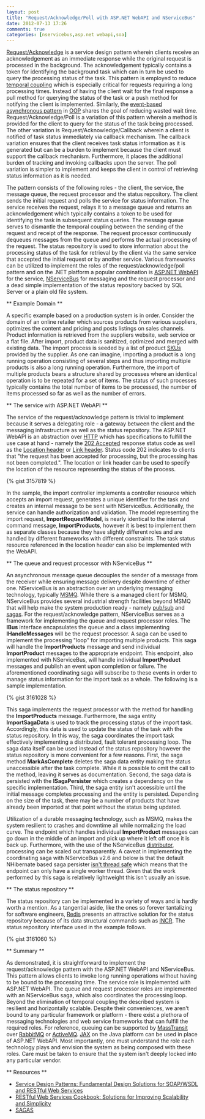 ```yaml
---
layout: post
title: "Request/Acknowledge/Poll with ASP.NET WebAPI and NServiceBus"
date: 2012-07-13 17:26
comments: true
categories: [nservicebus,asp.net webapi,soa]
---
```


[Request/Acknowledge](http://servicedesignpatterns.com/ClientServiceInteractions/RequestAcknowledge) is a service design pattern wherein clients receive an acknowledgement as an immediate response while the original request is processed in the background. The acknowledgement typically contains a token for identifying the background task which can in turn be used to query the processing status of the task. This pattern is employed to reduce [temporal coupling](http://bit.ly/ricVKj) which is especially critical for requests requiring a long processing times. Instead of having the client wait for the final response a pull method for querying the status of the task or a push method for notifying the client is implemented. Similarly, the [event-based asynchronous pattern](http://msdn.microsoft.com/en-us/library/wewwczdw.aspx) in [OOP](http://en.wikipedia.org/wiki/Object-oriented_programming) shares the goal of reducing wasted wait time. Request/Acknowledge/Poll is a variation of this pattern wherein a method is provided for the client to query for the status of the task being processed. The other variation is Request/Acknowledge/Callback wherein a client is notified of task status immediately via callback mechanism. The callback variation ensures that the client receives task status information as it is generated but can be a burden to implement because the client must support the callback mechanism. Furthermore, it places the additional burden of tracking and invoking callbacks upon the server. The poll variation is simpler to implement and keeps the client in control of retrieving status information as it is needed.

The pattern consists of the following roles - the client, the service, the message queue, the request processor and the status repository. The client sends the initial request and polls the service for status information. The service receives the request, relays it to a message queue and returns an acknowledgement which typically contains a token to be used for identifying the task in subsequent status queries. The message queue serves to dismantle the temporal coupling between the sending of the request and receipt of the response. The request processor continuously dequeues messages from the queue and performs the actual processing of the request. The status repository is used to store information about the processing status of the task for retrieval by the client via the same service that accepted the initial request or by another service. Various frameworks can be utilized to implement the roles of the request/acknowledge/poll pattern and on the .NET platform a popular combination is [ASP.NET WebAPI](http://www.asp.net/web-api) for the service, [NServiceBus](http://nservicebus.com/) for messaging and the request processor and a dead simple implementation of the status repository backed by SQL Server or a plain old file system. 

** Example Domain **

A specific example based on a production system is in order. Consider the domain of an online retailer which sources products from various suppliers, optimizes the content and pricing and posts listings on sales channels. Product information is retrieved from the suppliers website, web service or a flat file. After import, product data is sanitized, optimized and merged with existing data. The import process is seeded by a list of product [SKUs](http://en.wikipedia.org/wiki/Stock-keeping_unit) provided by the supplier. As one can imagine, importing a product is a long running operation consisting of several steps and thus importing multiple products is also a long running operation. Furthermore, the import of multiple products bears a structure shared by processes where an identical operation is to be repeated for a set of items. The status of such processes typically contains the total number of items to be processed, the number of items processed so far as well as the number of errors.

** The service with ASP.NET WebAPI **

The service of the request/acknowledge pattern is trivial to implement because it serves a delegating role - a gateway between the client and the messaging infrastructure as well as the status repository. The ASP.NET WebAPI is an abstraction over [HTTP](http://en.wikipedia.org/wiki/Hypertext_Transfer_Protocol) which has specifications to fulfill the use case at hand - namely the [202 Accepted](http://www.w3.org/Protocols/rfc2616/rfc2616-sec10.html) response status code as well as the [Location header](http://en.wikipedia.org/wiki/HTTP_location) or [Link header](http://www.w3.org/Protocols/9707-link-header.html). Status code 202 indicates to clients that "the request has been accepted for processing, but the processing has not been completed.". The location or link header can be used to specify the location of the resource representing the status of the process. 

{% gist 3157819 %}

In the sample, the import controller implements a controller resource which accepts an import request, generates a unique identifier for the task and creates an internal message to be sent with NServiceBus. Additionally, the service can handle authorization and validation. The model representing the import request, __ImportRequestModel__, is nearly identical to the internal command message, __ImportProducts__, however it is best to implement them as separate classes because they have slightly different roles and are handled by different frameworks with different constraints. The task status resource referenced in the location header can also be implemented with the WebAPI.

** The queue and request processor with NServiceBus **

An asynchronous message queue decouples the sender of a message from the receiver while ensuring message delivery despite downtime of either one. NServiceBus is an abstraction over an underlying messaging technology, typically [MSMQ](http://en.wikipedia.org/wiki/Microsoft_Message_Queuing). While there is a managed client for MSMQ, NServiceBus provides several industrial strength facilities beyond MSMQ that will help make the system production ready - namely [pub/sub](http://nservicebus.com/pubsub.aspx) and [sagas](http://nservicebus.com/Sagas.aspx). For the request/acknowledge pattern, NServiceBus serves as a framework for implementing the queue and request processor roles. The __IBus__ interface encapsulates the queue and a class implementing __IHandleMessages__ will be the request processor. A saga can be used to implement the processing "loop" for importing multiple products. This saga will handle the __ImportProducts__ message and send individual __ImportProduct__ messages to the appropriate endpoint. This endpoint, also implemented with NServiceBus, will handle individual __ImportProduct__ messages and publish an event upon completion or failure. The aforementioned coordinating saga will subscribe to these events in order to manage status information for the import task as a whole. The following is a sample implementation.

{% gist 3161028 %}

This saga implements the request processor with the method for handling the __ImportProducts__ message. Furthermore, the saga entity __ImportSagaData__ is used to track the processing status of the import task. Accordingly, this data is used to update the status of the task with the status repository. In this way, the saga coordinates the import task effectively implementing a distributed, fault tolerant processing loop. The saga data itself can be used instead of the status repository however the status repository is more convenient for a few reasons. First, the saga method __MarkAsComplete__ deletes the saga data entity making the status unaccessible after the task complete. While it is possible to omit the call to the method, leaving it serves as documentation. Second, the saga data is persisted with the __ISagaPersister__ which creates a dependency on the specific implementation. Third, the saga entity isn't accessible until the initial message completes processing and the entity is persisted. Depending on the size of the task, there may be a number of products that have already been imported at that point without the status being updated.

Utilization of a durable messaging technology, such as MSMQ, makes the system resilient to crashes and downtime all while normalizing the load curve. The endpoint which handles individual __ImportProduct__ messages can go down in the middle of an import and pick up where it left off once it is back up. Furthermore, with the use of the NServiceBus [distributor](http://nservicebus.com/Distributor.aspx), processing can be scaled out transparently. A caveat in implementing the coordinating saga with NServiceBus v2.6 and below is that the default NHibernate based saga persister [isn't thread safe](http://tech.groups.yahoo.com/group/nservicebus/message/12975) which means that the endpoint can only have a single worker thread. Given that the work performed by this saga is relatively lightweight this isn't usually an issue.

** The status repository **

The status repository can be implemented in a variety of ways and is hardly worth a mention. As a tangential aside, like the ones so forever tantalizing for software engineers, [Redis](http://redis.io/) presents an attractive solution for the status repository because of its data structural commands such as [INCR](http://redis.io/commands/INCR). The status repository interface used in the example follows.

{% gist 3161060 %}

** Summary **

As demonstrated, it is straightforward to implement the request/acknowledge pattern with the ASP.NET WebAPI and NServiceBus. This pattern allows clients to invoke long running operations without having to be bound to the processing time. The service role is implemented with ASP.NET WebAPI. The queue and request processor roles are implemented with an NServiceBus saga, which also coordinates the processing loop. Beyond the elimination of temporal coupling the described system is resilient and horizontally scalable. Despite their conveniences, we aren't bound to any particular framework or platform - there exist a plethora of messaging technologies and web service frameworks that can fulfill the required roles. For reference, queuing can be supported by [MassTransit](http://masstransit-project.com/) over [RabbitMQ](http://www.rabbitmq.com/) or [ActiveMQ](http://activemq.apache.org/). [JAX](http://en.wikipedia.org/wiki/Java_API_for_XML_Web_Services) on the Java platform can be used in place of ASP.NET WebAPI. Most importantly, one must understand the role each technology plays and envision the system as being composed with these roles. Care must be taken to ensure that the system isn't deeply locked into any particular vendor.

** Resources **

- [Service Design Patterns: Fundamental Design Solutions for SOAP/WSDL and RESTful Web Services](http://www.amazon.com/Service-Design-Patterns-Fundamental-Solutions/dp/032154420X)
- [RESTful Web Services Cookbook: Solutions for Improving Scalability and Simplicity](http://www.amazon.com/RESTful-Web-Services-Cookbook-Scalability/dp/0596801688/)
- [SAGAS](http://www.cs.cornell.edu/andru/cs711/2002fa/reading/sagas.pdf)





  








